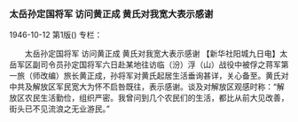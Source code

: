 ### 太岳孙定国将军  访问黄正成  黄氏对我宽大表示感谢

1946-10-12
第1版()
专栏：

　　太岳孙定国将军
    访问黄正成
    黄氏对我宽大表示感谢
    【新华社阳城九日电】太岳军区副司令员孙定国将军六日赴某地往访临（汾）浮（山）战役中被俘之蒋军第一旅（师改编）旅长黄正成，孙将军对黄氏起居生活垂询甚详，关心备至。黄氏对中共及解放区军民宽大为怀不启咎既往，表示感谢。谈及对解放区观感时称：“解放区农民生活勤俭，组织严密。我曾问到几个农民们的生活，都比从前大见改善，街头已不见流浪之无业游民。”
